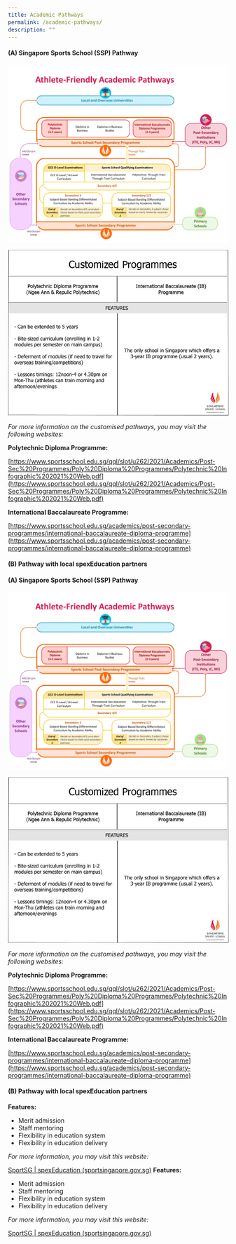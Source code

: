 ```yaml
---
title: Academic Pathways
permalink: /academic-pathways/
description: ""
---
```

#### **(A) Singapore Sports School (SSP) Pathway**

![Athlete-Friendly_Academic_Pathway](/images/What%20We%20Do/Singapore%20Sports%20Institute/Athlete%20Life/SpexEducation/Academic%20Pathways/Athlete-Friendly_Academic_Pathway.jpeg)

![SSP_pathway](/images/What%20We%20Do/Singapore%20Sports%20Institute/Athlete%20Life/SpexEducation/Academic%20Pathways/SSP_pathway.jpeg)

*For more information on the customised pathways, you may visit the following websites:*

**Polytechnic Diploma Programme:**

[https://www.sportsschool.edu.sg/qql/slot/u262/2021/Academics/Post-Sec%20Programmes/Poly%20Diploma%20Programmes/Polytechnic%20Infographic%202021%20Web.pdf](https://www.sportsschool.edu.sg/qql/slot/u262/2021/Academics/Post-Sec%20Programmes/Poly%20Diploma%20Programmes/Polytechnic%20Infographic%202021%20Web.pdf)

**International Baccalaureate Programme:**

[https://www.sportsschool.edu.sg/academics/post-secondary-programmes/international-baccalaureate-diploma-programme](https://www.sportsschool.edu.sg/academics/post-secondary-programmes/international-baccalaureate-diploma-programme)

#### **(B) Pathway with local spexEducation partners**
#### **(A) Singapore Sports School (SSP) Pathway**

![Athlete-Friendly_Academic_Pathway](/images/What%20We%20Do/Singapore%20Sports%20Institute/Athlete%20Life/SpexEducation/Academic%20Pathways/Athlete-Friendly_Academic_Pathway.jpeg)

![SSP_pathway](/images/What%20We%20Do/Singapore%20Sports%20Institute/Athlete%20Life/SpexEducation/Academic%20Pathways/SSP_pathway.jpeg)

*For more information on the customised pathways, you may visit the following websites:*

**Polytechnic Diploma Programme:**

[https://www.sportsschool.edu.sg/qql/slot/u262/2021/Academics/Post-Sec%20Programmes/Poly%20Diploma%20Programmes/Polytechnic%20Infographic%202021%20Web.pdf](https://www.sportsschool.edu.sg/qql/slot/u262/2021/Academics/Post-Sec%20Programmes/Poly%20Diploma%20Programmes/Polytechnic%20Infographic%202021%20Web.pdf)

**International Baccalaureate Programme:**

[https://www.sportsschool.edu.sg/academics/post-secondary-programmes/international-baccalaureate-diploma-programme](https://www.sportsschool.edu.sg/academics/post-secondary-programmes/international-baccalaureate-diploma-programme)

#### **(B) Pathway with local spexEducation partners**

**Features:**

* Merit admission
* Staff mentoring
* Flexibility in education system
* Flexibility in education delivery

*For more information, you may visit this website:*

[SportSG | spexEducation (sportsingapore.gov.sg)](/singapore-sports-institute/athlete-life/spexeducation/)
**Features:**

* Merit admission
* Staff mentoring
* Flexibility in education system
* Flexibility in education delivery

*For more information, you may visit this website:*

[SportSG | spexEducation (sportsingapore.gov.sg)](/singapore-sports-institute/athlete-life/spexeducation/)